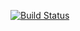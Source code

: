 [![Build Status](https://travis-ci.org/joehuchette/ConvexHull.jl.svg?branch=master)](https://travis-ci.org/joehuchette/ConvexHull.jl)
